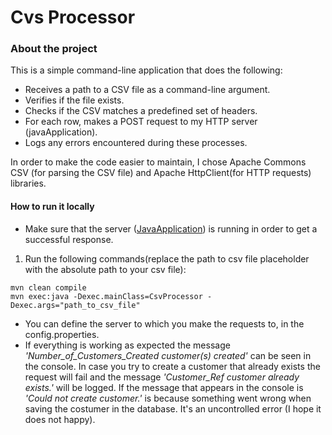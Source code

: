 # Cvs Processor

### About the project 
This is a simple command-line application that does the following:
   - Receives a path to a CSV file as a command-line argument.
   - Verifies if the file exists.
   - Checks if the CSV matches a predefined set of headers.
   - For each row, makes a POST request to my HTTP server (javaApplication).
   - Logs any errors encountered during these processes. 

In order to make the code easier to maintain, I chose Apache Commons CSV (for parsing the CSV file) and 
Apache HttpClient(for HTTP requests) libraries. 

#### How to run it locally
- Make sure that the server ([JavaApplication](https://github.com/barbaravsousa/assignments-javaApplication)) is running in order to get a successful response.
1) Run the following commands(replace the path to csv file placeholder with the absolute path to your csv file):
```
mvn clean compile 
mvn exec:java -Dexec.mainClass=CsvProcessor -Dexec.args="path_to_csv_file"
```
- You can define the server to which you make the requests to, in the config.properties. 
- If everything is working as expected the message *'Number_of_Customers_Created customer(s) created'* can be seen in the console. 
In case you try to create a customer that already exists the request will fail and the message *'Customer_Ref customer already exists.'* will be logged. 
If the message that appears in the console is *'Could not create customer.'* is because something went wrong when saving the costumer in the database. It's an
uncontrolled error (I hope it does not happy). 